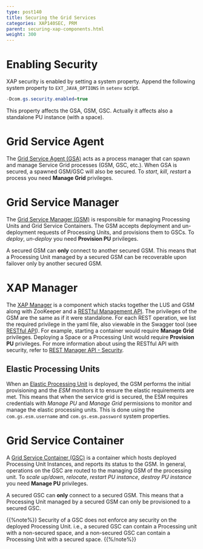 ```yaml
---
type: post140
title: Securing the Grid Services
categories: XAP140SEC, PRM
parent: securing-xap-components.html
weight: 300
---
```




# Enabling Security

XAP security is enabled by setting a system property.
Append the following system property to `EXT_JAVA_OPTIONS` in `setenv` script.


```java
-Dcom.gs.security.enabled=true
```

This property affects the GSA, GSM, GSC.
Actually it affects also a standalone PU instance (with a space).

# Grid Service Agent



The [Grid Service Agent (GSA)](../overview/the-runtime-environment.html#gsa) acts as a process manager that can spawn and manage Service Grid processes (GSM, GSC, etc.). When GSA is secured, a spawned GSM/GSC will also be secured. To _start_, _kill_, _restart_ a process you need **Manage Grid** privileges.

# Grid Service Manager



The [Grid Service Manager (GSM)](../overview/the-runtime-environment.html#gsm) is responsible for managing Processing Units and Grid Service Containers. The GSM accepts deployment and un-deployment requests of Processing Units, and provisions them to GSCs. To _deploy_, _un-deploy_ you need **Provision PU** privileges.

A secured GSM can **only** connect to another secured GSM. This means that a Processing Unit managed by a secured GSM can be recoverable upon failover only by another secured GSM.

# XAP Manager

The [XAP Manager](../admin/xap-manager.html) is a component which stacks together the LUS and GSM along with ZooKeeper and a [RESTful Management API](../admin/xap-manager-rest.html). 
The privileges of the GSM are the same as if it were standalone. For each REST operation, we list the required privilege in the yaml file, also viewable in the Swagger tool (see [RESTful API](../admin/xap-manager-rest.html)). 
For example, starting a container would require **Manage Grid** privileges. Deploying a Space or a Processing Unit would require **Provision PU** privileges. 
For more information about using the RESTful API with security, refer to [REST Manager API - Security](../admin/admin-rest-manager-api.html#security).

## Elastic Processing Units

When an [Elastic Processing Unit](../dev-java/elastic-processing-unit-overview.html) is deployed, the GSM performs the initial provisioning and the *ESM* monitors it to ensure the elastic requirements are met. This means that when the service grid is secured, the ESM requires credentials with *Manage PU* and *Manage Grid* permissions to monitor and manage the elastic processing units. This is done using the `com.gs.esm.username` and `com.gs.esm.password` system properties.


# Grid Service Container


A [Grid Service Container (GSC)](../overview/the-runtime-environment.html#gsc) is a container which hosts deployed Processing Unit Instances, and reports its status to the GSM. In general, operations on the GSC are routed to the managing GSM of the processing unit. To _scale up/down_, _relocate_, _restart PU instance_, _destroy PU instance_ you need **Manage PU** privileges.

A secured GSC can **only** connect to a secured GSM. This means that a Processing Unit managed by a secured GSM can only be provisioned to a secured GSC.

{{%note%}}
Security of a GSC does not enforce any security on the deployed Processing Unit. i.e., a secured GSC can contain a Processing unit with a non-secured space, and a non-secured GSC can contain a Processing Unit with a secured space.
{{%/note%}}

